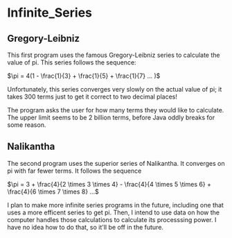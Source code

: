 # Infinite_Series
## Gregory-Leibniz
This first program uses the famous Gregory-Leibniz series to calculate the value of pi. This series follows the sequence:

$\pi = 4(1 - \frac{1}{3} + \frac{1}{5} + \frac{1}{7} ... )$

Unfortunately, this series converges very slowly on the actual value of pi; it takes 300 terms just to get it correct to two decimal places!

The program asks the user for how many terms they would like to calculate. The upper limit seems to be 2 billion terms, before Java oddly breaks for some reason. 

## Nalikantha
The second program uses the superior series of Nalikantha. It converges on pi with far fewer terms. It follows the sequence

$\pi = 3 + \frac{4}{2 \times 3 \times 4} - \frac{4}{4 \times 5 \times 6} + \frac{4}{6 \times 7 \times 8} ...$

I plan to make more infinite series programs in the future, including one that uses a more efficent series to get pi. Then, I intend to use data on how the computer handles those calculations to calculate its processsing power. I have no idea how to do that, so it'll be off in the future.
